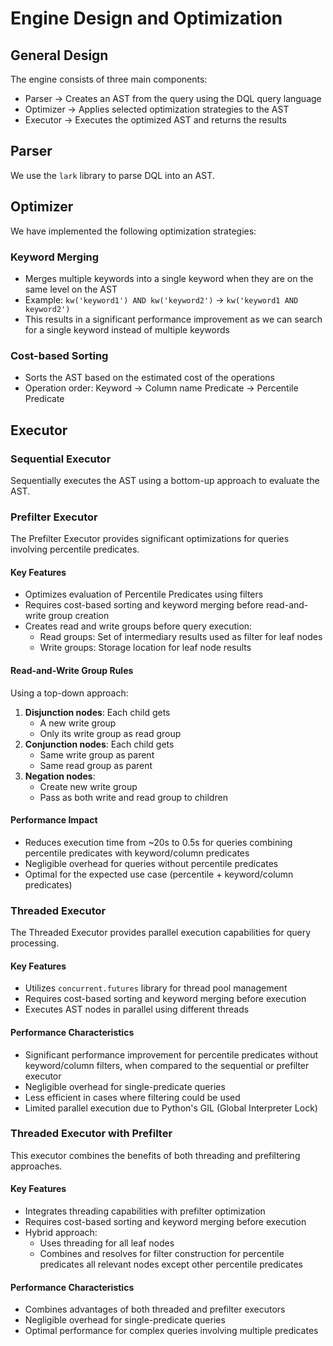 # Engine Design and Optimization

## General Design

The engine consists of three main components:

- Parser → Creates an AST from the query using the DQL query language
- Optimizer → Applies selected optimization strategies to the AST
- Executor → Executes the optimized AST and returns the results

## Parser

We use the `lark` library to parse DQL into an AST.

## Optimizer

We have implemented the following optimization strategies:

### Keyword Merging

- Merges multiple keywords into a single keyword when they are on the same level on the AST
- Example: `kw('keyword1') AND kw('keyword2')` → `kw('keyword1 AND keyword2')`
- This results in a significant performance improvement as we can search for a single keyword instead of multiple keywords

### Cost-based Sorting

- Sorts the AST based on the estimated cost of the operations
- Operation order: Keyword → Column name Predicate → Percentile Predicate

## Executor

### Sequential Executor

Sequentially executes the AST using a bottom-up approach to evaluate the AST.

### Prefilter Executor

The Prefilter Executor provides significant optimizations for queries involving percentile predicates.

#### Key Features

- Optimizes evaluation of Percentile Predicates using filters
- Requires cost-based sorting and keyword merging before read-and-write group creation
- Creates read and write groups before query execution:
  - Read groups: Set of intermediary results used as filter for leaf nodes
  - Write groups: Storage location for leaf node results

#### Read-and-Write Group Rules

Using a top-down approach:

1. **Disjunction nodes**: Each child gets
   - A new write group
   - Only its write group as read group
2. **Conjunction nodes**: Each child gets
   - Same write group as parent
   - Same read group as parent
3. **Negation nodes**:
   - Create new write group
   - Pass as both write and read group to children

#### Performance Impact

- Reduces execution time from ~20s to 0.5s for queries combining percentile predicates with keyword/column predicates
- Negligible overhead for queries without percentile predicates
- Optimal for the expected use case (percentile + keyword/column predicates)

### Threaded Executor
The Threaded Executor provides parallel execution capabilities for query processing.

#### Key Features
- Utilizes `concurrent.futures` library for thread pool management
- Requires cost-based sorting and keyword merging before execution
- Executes AST nodes in parallel using different threads

#### Performance Characteristics
- Significant performance improvement for percentile predicates without keyword/column filters, when compared to the sequential or prefilter executor
- Negligible overhead for single-predicate queries
- Less efficient in cases where filtering could be used
- Limited parallel execution due to Python's GIL (Global Interpreter Lock)

### Threaded Executor with Prefilter
This executor combines the benefits of both threading and prefiltering approaches.

#### Key Features
- Integrates threading capabilities with prefilter optimization
- Requires cost-based sorting and keyword merging before execution
- Hybrid approach:
  - Uses threading for all leaf nodes
  - Combines and resolves for filter construction for percentile predicates all relevant nodes except other percentile predicates

#### Performance Characteristics
- Combines advantages of both threaded and prefilter executors
- Negligible overhead for single-predicate queries
- Optimal performance for complex queries involving multiple predicates
